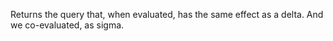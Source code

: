 Returns the query that, when evaluated, has the same effect as a delta.  And we co-evaluated, as sigma.